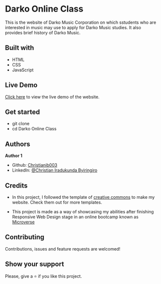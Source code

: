 # Darko Online Class
This is the website of Darko Music Corporation on which sstudents who are interested in music may use to apply for Darko Music studies. It also provides brief history of Darko Music.

## Built with
- HTML
- CSS
- JavaScript

## Live Demo
[Click here](https://christianib003.github.io/Darko-Online-Class/) to view the live demo of the website.

## Get started

- git clone 
- cd Darko Online Class

## Authors
**Author 1**
- Github: [Christianib003](https://github.com/Christianib003)
- LinkedIn: [@Christian Iradukunda Byiringiro](https://www.linkedin.com/in/christian-iradukunda-byiringiro-657598226)

## Credits

- In this project, I followed the template of [creative commons](https://creativecommons.org/) to make my website. Check them out for more templates.

- This project is made as a way of showcasing my abilities after finishing Responsive Web Design stage in an online bootcamp known as [Microverse](https://www.microverse.org/)


## Contributing
Contributions, issues and feature requests are welcomed!

## Show your support
Please, give a ⭐️ if you like this project.
